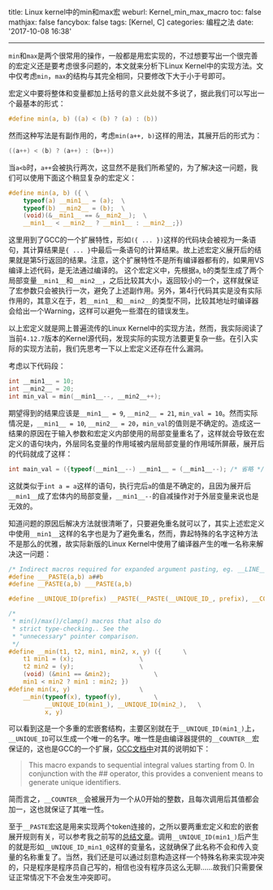 title: Linux kernel中的min和max宏
weburl: Kernel_min_max_macro
toc: false
mathjax: false
fancybox: false
tags: [Kernel, C]
categories: 编程之法
date: '2017-10-08 16:38'

---

`min`和`max`是两个很常用的操作，一般都是用宏实现的，不过想要写出一个很完善的宏定义还是要考虑很多问题的，本文就来分析下Linux Kernel中的实现方法。文中仅考虑`min`，`max`的结构与其完全相同，只要修改下大于小于号即可。

<!--more-->

宏定义中要将整体和变量都加上括号的意义此处就不多说了，据此我们可以写出一个最基本的形式：

```c
#define min(a, b) ((a) < (b) ? (a) : (b))
```

然而这种写法是有副作用的，考虑`min(a++, b)`这样的用法，其展开后的形式为：

```C
((a++) < (b) ? (a++) : (b++))
```

当`a<b`时，`a++`会被执行两次，这显然不是我们所希望的，为了解决这一问题，我们可以使用下面这个稍显复杂的宏定义：

```C
#define min(a, b) ({ \
	typeof(a) __min1__ = (a);  \
	typeof(b) __min2__ = (b);  \
	(void)(&__min1__ == &__min2__);  \
	__min1__ < __min2__ ? __min1__ : __min2__;})
```

这里用到了GCC的一个扩展特性，形如`({ ... })`这样的代码块会被视为一条语句，其计算结果是`{ ... }`中最后一条语句的计算结果。故上述宏定义展开后的结果就是第5行返回的结果。注意，这个扩展特性不是所有编译器都有的，如果用VS编译上述代码，是无法通过编译的。
这个宏定义中，先根据`a`, `b`的类型生成了两个局部变量`__min1__`和`__min2__`，之后比较其大小，返回较小的一个，这样就保证了宏参数只会被执行一次，避免了上述副作用。另外，第4行代码其实是没有实际作用的，其意义在于，若`__min1__`和`__min2__`的类型不同，比较其地址时编译器会给出一个Warning，这样可以避免一些潜在的错误发生。

以上宏定义就是网上普遍流传的Linux Kernel中的实现方法，然而，我实际阅读了当前`4.12.7`版本的Kernel源代码，发现实际的实现方法要更复杂一些。在引入实际的实现方法前，我们先思考一下以上宏定义还存在什么漏洞。

考虑以下代码段：

```C
int __min1__ = 10;
int __min2__ = 20;
int min_val = min(__min1__--, __min2__++);
```

期望得到的结果应该是`__min1__ = 9`, `__min2__ = 21`, `min_val = 10`。然而实际情况是，`__min1__ = 10`, `__min2__ = 20`，`min_val`的值则是不确定的。造成这一结果的原因在于输入参数和宏定义内部使用的局部变量重名了，这样就会导致在宏定义的语句块内，外层同名变量的作用域被内层局部变量的作用域所屏蔽，展开后的代码就成了这样：

```C
int main_val = ({typeof(__min1__--) __min1__ = (__min1__--); /* 省略 */ })
```

这就类似于`int a = a`这样的语句，执行完后`a`的值是不确定的，且因为展开后`__min1__`成了宏体内的局部变量，`__min1__--`的自减操作对于外层变量来说也是无效的。

知道问题的原因后解决方法就很清晰了，只要避免重名就可以了，其实上述宏定义中使用`__min1__`这样的名字也是为了避免重名，然而，靠起特殊的名字这种方法不是那么的优雅，故实际新版的Linux Kernel中使用了编译器产生的唯一名称来解决这一问题：

```C
/* Indirect macros required for expanded argument pasting, eg. __LINE__. */
#define ___PASTE(a,b) a##b
#define __PASTE(a,b) ___PASTE(a,b)

#define __UNIQUE_ID(prefix) __PASTE(__PASTE(__UNIQUE_ID_, prefix), __COUNTER__)

/*
 * min()/max()/clamp() macros that also do
 * strict type-checking.. See the
 * "unnecessary" pointer comparison.
 */
#define __min(t1, t2, min1, min2, x, y) ({		\
	t1 min1 = (x);					\
	t2 min2 = (y);					\
	(void) (&min1 == &min2);			\
	min1 < min2 ? min1 : min2; })
#define min(x, y)					\
	__min(typeof(x), typeof(y),			\
	      __UNIQUE_ID(min1_), __UNIQUE_ID(min2_),	\
	      x, y)
```

可以看到这是一个多重的宏嵌套结构，主要区别就在于`__UNIQUE_ID(min1_)`上，`__UNIQUE_ID`可以生成一个唯一的名字。唯一性是由编译器提供的`__COUNTER__`宏保证的，这也是GCC的一个扩展，[GCC文档中](https://gcc.gnu.org/onlinedocs/cpp/Common-Predefined-Macros.html)对其的说明如下：

> This macro expands to sequential integral values starting from 0. In conjunction with the ## operator, this provides a convenient means to generate unique identifiers.

简而言之，`__COUNTER__`会被展开为一个从0开始的整数，且每次调用后其值都会加一，这也就保证了其唯一性。

至于`__PASTE`宏这是用来实现两个token连接的，之所以要两重宏定义和宏的嵌套展开规则有关，可以参考我之前写的[总结文章](/2017/10/06/C_Macro/)。调用`__UNIQUE_ID(min1_)`后产生的就是形如`__UNIQUE_ID_min1_0`这样的变量名，这就确保了此名称不会和传入变量的名称重复了。当然，我们还是可以通过刻意构造这样一个特殊名称来实现冲突的，只是程序是程序员自己写的，相信也没有程序员这么无聊……故我们只需要保证正常情况下不会发生冲突即可。
